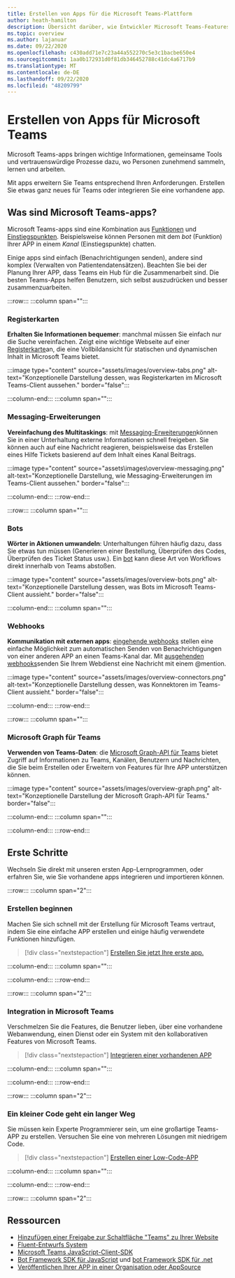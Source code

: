 ```yaml
---
title: Erstellen von Apps für die Microsoft Teams-Plattform
author: heath-hamilton
description: Übersicht darüber, wie Entwickler Microsoft Teams-Features mit benutzerdefinierten apps erweitern und anpassen können.
ms.topic: overview
ms.author: lajanuar
ms.date: 09/22/2020
ms.openlocfilehash: c430add71e7c23a44a552270c5e3c1bacbe650e4
ms.sourcegitcommit: 1aa0b172931d0f81db346452788c41dc4a6717b9
ms.translationtype: MT
ms.contentlocale: de-DE
ms.lasthandoff: 09/22/2020
ms.locfileid: "48209799"
---
```

# <a name="build-apps-for-microsoft-teams"></a>Erstellen von Apps für Microsoft Teams

Microsoft Teams-apps bringen wichtige Informationen, gemeinsame Tools und vertrauenswürdige Prozesse dazu, wo Personen zunehmend sammeln, lernen und arbeiten.

Mit apps erweitern Sie Teams entsprechend Ihren Anforderungen. Erstellen Sie etwas ganz neues für Teams oder integrieren Sie eine vorhandene app.

## <a name="what-are-teams-apps"></a>Was sind Microsoft Teams-apps?

Microsoft Teams-apps sind eine Kombination aus [Funktionen](concepts/capabilities-overview.md) und [Einstiegspunkten](concepts/extensibility-points.md). Beispielsweise können Personen mit dem *bot* (Funktion) Ihrer APP in einem *Kanal* (Einstiegspunkte) chatten.

Einige apps sind einfach (Benachrichtigungen senden), andere sind komplex (Verwalten von Patientendatensätzen). Beachten Sie bei der Planung Ihrer APP, dass Teams ein Hub für die Zusammenarbeit sind. Die besten Teams-Apps helfen Benutzern, sich selbst auszudrücken und besser zusammenzuarbeiten.

:::row:::
   :::column span="":::

### <a name="tabs"></a>Registerkarten

**Erhalten Sie Informationen bequemer**: manchmal müssen Sie einfach nur die Suche vereinfachen. Zeigt eine wichtige Webseite auf einer [Registerkarte](tabs/what-are-tabs.md)an, die eine Vollbildansicht für statischen und dynamischen Inhalt in Microsoft Teams bietet.

:::image type="content" source="assets/images/overview-tabs.png" alt-text="Konzeptionelle Darstellung dessen, was Registerkarten im Microsoft Teams-Client aussehen." border="false":::

   :::column-end:::
   :::column span="":::

### <a name="messaging-extensions"></a>Messaging-Erweiterungen

**Vereinfachung des Multitaskings**: mit [Messaging-Erweiterungen](messaging-extensions/what-are-messaging-extensions.md)können Sie in einer Unterhaltung externe Informationen schnell freigeben. Sie können auch auf eine Nachricht reagieren, beispielsweise das Erstellen eines Hilfe Tickets basierend auf dem Inhalt eines Kanal Beitrags.

:::image type="content" source="assets\images\overview-messaging.png" alt-text="Konzeptionelle Darstellung, wie Messaging-Erweiterungen im Teams-Client aussehen." border="false":::

   :::column-end:::
:::row-end:::

:::row:::
   :::column span="":::

### <a name="bots"></a>Bots

**Wörter in Aktionen umwandeln**: Unterhaltungen führen häufig dazu, dass Sie etwas tun müssen (Generieren einer Bestellung, Überprüfen des Codes, Überprüfen des Ticket Status usw.). Ein [bot](bots/what-are-bots.md) kann diese Art von Workflows direkt innerhalb von Teams abstoßen.

:::image type="content" source="assets/images/overview-bots.png" alt-text="Konzeptionelle Darstellung dessen, was Bots im Microsoft Teams-Client aussieht." border="false":::

   :::column-end:::
   :::column span="":::

### <a name="webhooks"></a>Webhooks

**Kommunikation mit externen apps**: [eingehende webhooks](webhooks-and-connectors/what-are-webhooks-and-connectors.md#incoming-webhooks) stellen eine einfache Möglichkeit zum automatischen Senden von Benachrichtigungen von einer anderen APP an einen Teams-Kanal dar. Mit [ausgehenden webhooks](webhooks-and-connectors/what-are-webhooks-and-connectors.md#outgoing-webhooks)senden Sie Ihrem Webdienst eine Nachricht mit einem @mention.

:::image type="content" source="assets/images/overview-connectors.png" alt-text="Konzeptionelle Darstellung dessen, was Konnektoren im Teams-Client aussieht." border="false":::

   :::column-end:::
:::row-end:::

:::row:::
   :::column span="":::

### <a name="microsoft-graph-for-teams"></a>Microsoft Graph für Teams

**Verwenden von Teams-Daten**: die [Microsoft Graph-API für Teams](https://docs.microsoft.com/graph/teams-concept-overview) bietet Zugriff auf Informationen zu Teams, Kanälen, Benutzern und Nachrichten, die Sie beim Erstellen oder Erweitern von Features für Ihre APP unterstützen können.

:::image type="content" source="assets/images/overview-graph.png" alt-text="Konzeptionelle Darstellung der Microsoft Graph-API für Teams." border="false":::

   :::column-end:::
   :::column span="":::

   :::column-end:::
:::row-end:::

## <a name="get-started"></a>Erste Schritte

Wechseln Sie direkt mit unseren ersten App-Lernprogrammen, oder erfahren Sie, wie Sie vorhandene apps integrieren und importieren können.

:::row:::
   :::column span="2":::

### <a name="start-building"></a>Erstellen beginnen

   Machen Sie sich schnell mit der Erstellung für Microsoft Teams vertraut, indem Sie eine einfache APP erstellen und einige häufig verwendete Funktionen hinzufügen.

   > [!div class="nextstepaction"]
   > [Erstellen Sie jetzt Ihre erste app.](build-your-first-app/build-first-app-overview.md)

   :::column-end:::
   :::column span="":::

   :::column-end:::
:::row-end:::

:::row:::
   :::column span="2":::

### <a name="integrate-with-teams"></a>Integration in Microsoft Teams

   Verschmelzen Sie die Features, die Benutzer lieben, über eine vorhandene Webanwendung, einen Dienst oder ein System mit den kollaborativen Features von Microsoft Teams.

   > [!div class="nextstepaction"]
   > [Integrieren einer vorhandenen APP](samples/integrating-web-apps.md)

   :::column-end:::
   :::column span="":::

   :::column-end:::
:::row-end:::

:::row:::
   :::column span="2":::

### <a name="a-little-code-goes-a-long-way"></a>Ein kleiner Code geht ein langer Weg

   Sie müssen kein Experte Programmierer sein, um eine großartige Teams-APP zu erstellen. Versuchen Sie eine von mehreren Lösungen mit niedrigem Code.

   > [!div class="nextstepaction"]
   > [Erstellen einer Low-Code-APP](samples/teams-low-code-solutions.md)

   :::column-end:::
   :::column span="":::

   :::column-end:::
:::row-end:::

:::row:::
   :::column span="2":::

## <a name="resources"></a>Ressourcen

* [Hinzufügen einer Freigabe zur Schaltfläche "Teams" zu Ihrer Website](concepts/build-and-test/share-to-teams.md)
* [Fluent-Entwurfs System](https://fluentsite.z22.web.core.windows.net/)
* [Microsoft Teams JavaScript-Client-SDK](https://docs.microsoft.com/javascript/api/@microsoft/teams-js/?view=msteams-client-js-latest&preserve-view=true)
* [Bot Framework SDK für JavaScript](https://github.com/Microsoft/botbuilder-js) und [bot Framework SDK für .net](https://github.com/Microsoft/botbuilder-dotnet/)
* [Veröffentlichen Ihrer APP in einer Organisation oder AppSource](concepts/deploy-and-publish/overview.md)
